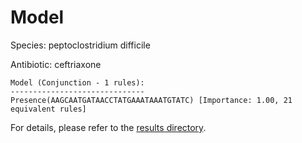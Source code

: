 
# Model

Species: peptoclostridium difficile

Antibiotic: ceftriaxone

```
Model (Conjunction - 1 rules):
------------------------------
Presence(AAGCAATGATAACCTATGAAATAAATGTATC) [Importance: 1.00, 21 equivalent rules]

```

For details, please refer to the [results directory](../../../../../results/scm_b/peptoclostridium%20difficile/ceftriaxone/repeat_8/).

